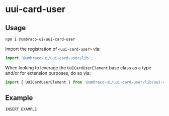 # uui-card-user

## Usage

```zsh
npm i @umbraco-ui/uui-card-user
```

Import the registration of `<uui-card-user>` via:

```javascript
import '@umbraco-ui/uui-card-user/lib';
```

When looking to leverage the `UUICardUserElement` base class as a type and/or for extension purposes, do so via:

```javascript
import { UUICardUserElement } from '@umbraco-ui/uui-card-user/lib/uui-card-user.element';
```

## Example

```html
INSERT EXAMPLE
```
